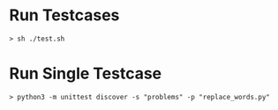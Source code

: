 # Run Testcases

`> sh ./test.sh`

# Run Single Testcase

`> python3 -m unittest discover -s "problems" -p "replace_words.py"`
